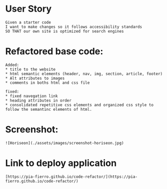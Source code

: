 # User Story
```
Given a starter code
I want to make changes so it follows accessibility standards
SO THAT our own site is optimized for search engines

```

# Refactored base code:
```
Added:
* title to the website
* html semantic elements (header, nav, img, section, article, footer)
* Alt attributes to images
* comments in boths html and css file

fixed:
* fixed navegation link
* heading attributes in order
* consolidated repetitive css elements and organized css style to follow the semantinc elements of html.
```

# Screenshot:
```
![Horiseon](./assets/images/screenshot-horiseon.jpg)
```
# Link to deploy application
```
[https://pia-fierro.github.io/code-refactor/](https://pia-fierro.github.io/code-refactor/)